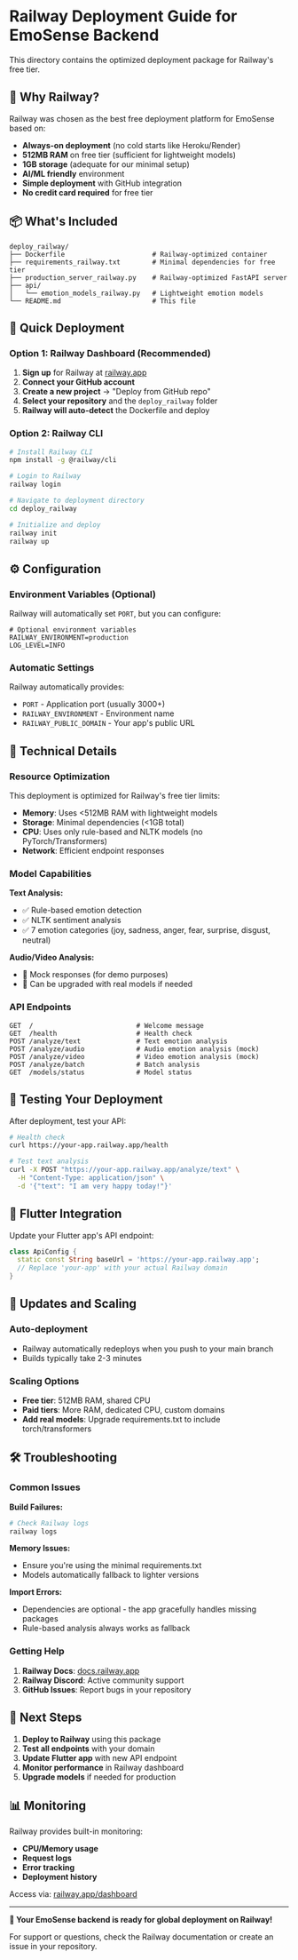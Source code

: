 # Railway Deployment Guide for EmoSense Backend

This directory contains the optimized deployment package for Railway's free tier.

## 🚂 Why Railway?

Railway was chosen as the best free deployment platform for EmoSense based on:

- **Always-on deployment** (no cold starts like Heroku/Render)
- **512MB RAM** on free tier (sufficient for lightweight models)
- **1GB storage** (adequate for our minimal setup)
- **AI/ML friendly** environment
- **Simple deployment** with GitHub integration
- **No credit card required** for free tier

## 📦 What's Included

```
deploy_railway/
├── Dockerfile                      # Railway-optimized container
├── requirements_railway.txt        # Minimal dependencies for free tier
├── production_server_railway.py    # Railway-optimized FastAPI server
├── api/
│   └── emotion_models_railway.py   # Lightweight emotion models
└── README.md                       # This file
```

## 🚀 Quick Deployment

### Option 1: Railway Dashboard (Recommended)

1. **Sign up** for Railway at [railway.app](https://railway.app)
2. **Connect your GitHub account**
3. **Create a new project** → "Deploy from GitHub repo"
4. **Select your repository** and the `deploy_railway` folder
5. **Railway will auto-detect** the Dockerfile and deploy

### Option 2: Railway CLI

```bash
# Install Railway CLI
npm install -g @railway/cli

# Login to Railway
railway login

# Navigate to deployment directory
cd deploy_railway

# Initialize and deploy
railway init
railway up
```

## ⚙️ Configuration

### Environment Variables (Optional)

Railway will automatically set `PORT`, but you can configure:

```env
# Optional environment variables
RAILWAY_ENVIRONMENT=production
LOG_LEVEL=INFO
```

### Automatic Settings

Railway automatically provides:
- `PORT` - Application port (usually 3000+)
- `RAILWAY_ENVIRONMENT` - Environment name
- `RAILWAY_PUBLIC_DOMAIN` - Your app's public URL

## 🔧 Technical Details

### Resource Optimization

This deployment is optimized for Railway's free tier limits:
- **Memory**: Uses <512MB RAM with lightweight models
- **Storage**: Minimal dependencies (<1GB total)
- **CPU**: Uses only rule-based and NLTK models (no PyTorch/Transformers)
- **Network**: Efficient endpoint responses

### Model Capabilities

**Text Analysis:**
- ✅ Rule-based emotion detection
- ✅ NLTK sentiment analysis
- ✅ 7 emotion categories (joy, sadness, anger, fear, surprise, disgust, neutral)

**Audio/Video Analysis:**
- 📝 Mock responses (for demo purposes)
- 🔄 Can be upgraded with real models if needed

### API Endpoints

```
GET  /                          # Welcome message
GET  /health                    # Health check
POST /analyze/text              # Text emotion analysis
POST /analyze/audio             # Audio emotion analysis (mock)
POST /analyze/video             # Video emotion analysis (mock)
POST /analyze/batch             # Batch analysis
GET  /models/status             # Model status
```

## 🧪 Testing Your Deployment

After deployment, test your API:

```bash
# Health check
curl https://your-app.railway.app/health

# Test text analysis
curl -X POST "https://your-app.railway.app/analyze/text" \
  -H "Content-Type: application/json" \
  -d '{"text": "I am very happy today!"}'
```

## 📱 Flutter Integration

Update your Flutter app's API endpoint:

```dart
class ApiConfig {
  static const String baseUrl = 'https://your-app.railway.app';
  // Replace 'your-app' with your actual Railway domain
}
```

## 🔄 Updates and Scaling

### Auto-deployment
- Railway automatically redeploys when you push to your main branch
- Builds typically take 2-3 minutes

### Scaling Options
- **Free tier**: 512MB RAM, shared CPU
- **Paid tiers**: More RAM, dedicated CPU, custom domains
- **Add real models**: Upgrade requirements.txt to include torch/transformers

## 🛠️ Troubleshooting

### Common Issues

**Build Failures:**
```bash
# Check Railway logs
railway logs
```

**Memory Issues:**
- Ensure you're using the minimal requirements.txt
- Models automatically fallback to lighter versions

**Import Errors:**
- Dependencies are optional - the app gracefully handles missing packages
- Rule-based analysis always works as fallback

### Getting Help

1. **Railway Docs**: [docs.railway.app](https://docs.railway.app)
2. **Railway Discord**: Active community support
3. **GitHub Issues**: Report bugs in your repository

## 🎯 Next Steps

1. **Deploy to Railway** using this package
2. **Test all endpoints** with your domain
3. **Update Flutter app** with new API endpoint
4. **Monitor performance** in Railway dashboard
5. **Upgrade models** if needed for production

## 📊 Monitoring

Railway provides built-in monitoring:
- **CPU/Memory usage**
- **Request logs** 
- **Error tracking**
- **Deployment history**

Access via: [railway.app/dashboard](https://railway.app/dashboard)

---

**🎉 Your EmoSense backend is ready for global deployment on Railway!**

For support or questions, check the Railway documentation or create an issue in your repository.
